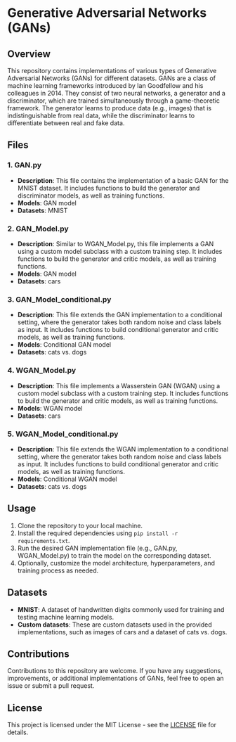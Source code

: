 # Generative Adversarial Networks (GANs)

## Overview
This repository contains implementations of various types of Generative Adversarial Networks (GANs) for different datasets. GANs are a class of machine learning frameworks introduced by Ian Goodfellow and his colleagues in 2014. They consist of two neural networks, a generator and a discriminator, which are trained simultaneously through a game-theoretic framework. The generator learns to produce data (e.g., images) that is indistinguishable from real data, while the discriminator learns to differentiate between real and fake data.

## Files
### 1. GAN.py
- **Description**: This file contains the implementation of a basic GAN for the MNIST dataset. It includes functions to build the generator and discriminator models, as well as training functions.
- **Models**: GAN model
- **Datasets**: MNIST

### 2. GAN_Model.py
- **Description**: Similar to WGAN_Model.py, this file implements a GAN using a custom model subclass with a custom training step. It includes functions to build the generator and critic models, as well as training functions.
- **Models**: GAN model
- **Datasets**: cars

### 3. GAN_Model_conditional.py
- **Description**: This file extends the GAN implementation to a conditional setting, where the generator takes both random noise and class labels as input. It includes functions to build conditional generator and critic models, as well as training functions.
- **Models**: Conditional GAN model
- **Datasets**: cats vs. dogs

### 4. WGAN_Model.py
- **Description**: This file implements a Wasserstein GAN (WGAN) using a custom model subclass with a custom training step. It includes functions to build the generator and critic models, as well as training functions.
- **Models**: WGAN model
- **Datasets**: cars

### 5. WGAN_Model_conditional.py
- **Description**: This file extends the WGAN implementation to a conditional setting, where the generator takes both random noise and class labels as input. It includes functions to build conditional generator and critic models, as well as training functions.
- **Models**: Conditional WGAN model
- **Datasets**: cats vs. dogs

## Usage
1. Clone the repository to your local machine.
2. Install the required dependencies using `pip install -r requirements.txt`.
3. Run the desired GAN implementation file (e.g., GAN.py, WGAN_Model.py) to train the model on the corresponding dataset.
4. Optionally, customize the model architecture, hyperparameters, and training process as needed.

## Datasets
- **MNIST**: A dataset of handwritten digits commonly used for training and testing machine learning models.
- **Custom datasets**: These are custom datasets used in the provided implementations, such as images of cars and a dataset of cats vs. dogs.

## Contributions
Contributions to this repository are welcome. If you have any suggestions, improvements, or additional implementations of GANs, feel free to open an issue or submit a pull request.

## License
This project is licensed under the MIT License - see the [LICENSE](LICENSE) file for details.
